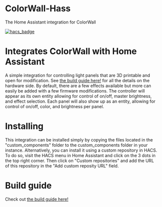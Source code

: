 # ColorWall-Hass
The Home Assistant integration for ColorWall

[![hacs_badge](https://img.shields.io/badge/HACS-Custom-orange.svg?style=for-the-badge)](https://github.com/custom-components/hacs)

# Integrates ColorWall with Home Assistant
A simple integration for controlling light panels that are 3D printable and open for modification. See [the build guide here!](https://wltd.org/posts/how-to-build-a-diy-rgb-wall-for-cheap-with-colorwall)
 for all the details on the hardware side.
By default, there are a few effects available but more can easily be added with a few firmware modifications. The controller will appear as its own entity allowing for control of on/off, master brightness, and effect selection.
Each panel will also show up as an entity, allowing for control of on/off, color, and brightness per panel.

# Installing
This integration can be installed simply by copying the files located in the "custom_components" folder to the custom_components folder in your instance. 
Alternatively, you can install it using a custom repository in HACS. To do so, visit the HACS menu in Home Assistant and click on the 3 dots in the top right corner.
Then click on "Custom repositories" and add the URL of this repository in the "Add custom reposity URL" field.

# Build guide
Check out [the build guide here!](https://wltd.org/posts/how-to-build-a-diy-rgb-wall-for-cheap-with-colorwall)

